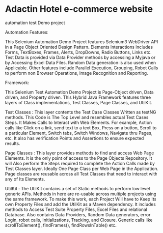 # Adactin Hotel e-commerce website

automation test Demo project

Automation Features:

This Selenium Automation Demo Project features Selenium3 WebDriver API in a Page Object Oriented 
Design Pattern. Elements Interactions Includes Forms, TextBoxes, Frames, Alerts, DropDowns, 
Radio Buttons, Links etc. Test Data is provided via Data Provider methods by accessing a Myjava 
or by Accessing Excel Data Files. Random Data generation is also used when Applicable. Other features
include Parallel Execution, Grouping, Robot Calls to perform non Browser Operations, 
Image Recognition and Reporting. 

Framework:

This Selenium Test Automation Demo Project is Page-Object driven, Data driven, and Property driven.
This Hybrid Java Framework features  three layers of Class implementations, Test Classes, Page Classes,
and UtilKit.

Test Classes : This layer contents the Test Case Classes Written as testNG methods. This Code is
The Top Level and resembles actual Test Cases Steps. It Makes Calls to Interact with Web Elements. 
For example,  Action calls like Click on a link, send text to a text Box, Press on a button, Scroll
to a particular Element, Switch tabs, Switch Windows, Navigate thru Pages, etc. 
It also has verification Points and Assertions to ensure expected results.

Page Classes :  This layer provides methods to find and access Web Page Elements. 
It is the only point of access to the Page Objects Repository.
It will Also perform the Steps required to complete the Action Calls made by Test Classes layer.
Ideally One Page Class per Web Page in the Application.
Page classes are reusable across all Test Classes that need to interact with any of Its Elements. 

UtilKit : The UtilKit contains a set of Static methods to perform low level generic APIs.
Methods in here are re-usable across multiple projects using the same framework. To make this work,
each Project Will have to Keep Its own Property Files and add the UtilKit as a Maven dependency.
It includes methods to Access Test Suite Property Files, Excel Files and relational Database.
Also contains Data Providers, Random Data generators, error Login, robot calls, Initializations,
Tracking, and Closure. Generic calls like scrollToElement(), findFrames(), findRowsInTable() etc.

